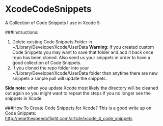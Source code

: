 XcodeCodeSnippets
=================

A Collection of Code Snippets I use in Xcode 5


###Instructions:
1. Delete existing Code Snippets Folder in ~/Library/Developer/Xcode/UserData  **Warning:** If you created custom Code Snippets you may want to save that folder and add it back once repo has been cloned. Also send us your snippets in order to have a good collection of Code Snippets.
2. If you cloned the repo folder into your ~/Library/Developer/Xcode/UserData folder then anytime there are new snippets a simple pull will update the snippets.

**Side note:** when you update Xcode most likely the directory will be cleaned out again so you might want to repeat the steps if you no longer see the snippets in Xcode.



###How To Create Code Snippets for Xcode?
This is a good write up on Code Snippets: http://nearthespeedoflight.com/article/xcode_4_code_snippets
